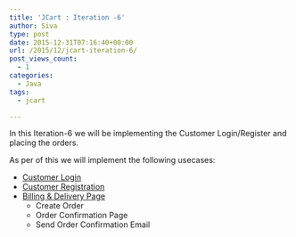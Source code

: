 ```yaml
---
title: 'JCart : Iteration -6'
author: Siva
type: post
date: 2015-12-31T07:16:40+00:00
url: /2015/12/jcart-iteration-6/
post_views_count:
  - 1
categories:
  - Java
tags:
  - jcart

---
```

In this Iteration-6 we will be implementing the Customer Login/Register and placing the orders.
  
As per of this we will implement the following usecases:

  * <a href="http://sivalabs.in/jcart-customer-login/" target="_blank">Customer Login</a>
  * <a href="http://sivalabs.in/jcart-customer-registration/" target="_blank">Customer Registration</a>
  * <a href="http://sivalabs.in/jcart-billing-and-delivery-page/" target="_blank">Billing & Delivery Page</a> 
      * Create Order
      * Order Confirmation Page
      * Send Order Confirmation Email